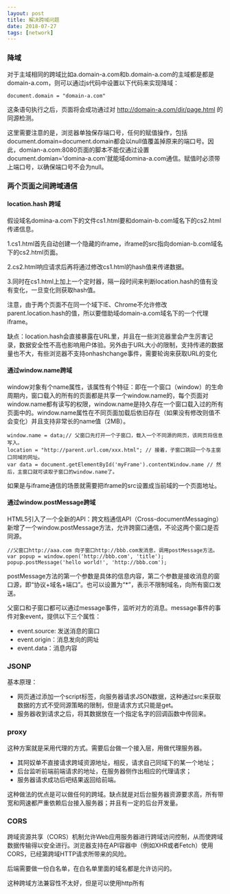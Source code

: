 ```yaml
---
layout: post
title: 解决跨域问题
date: 2018-07-27
tags: [network]
---
```


### 降域

对于主域相同的跨域比如a.domain-a.com和b.domain-a.com的主域都是都是domain-a.com，则可以通过js代码中设置以下代码来实现降域：

    document.domain = "domain-a.com"

这条语句执行之后，页面将会成功通过对       http://domain-a.com/dir/page.html 的同源检测。

这里需要注意的是，浏览器单独保存端口号，任何的赋值操作，包括document.domain=document.domain都会以null值覆盖掉原来的端口号。因此，domian-a.com:8080页面的脚本不能仅通过设置document.domian='domina-a.com'就能域domina-a.com通信。赋值时必须带上端口号，以确保端口号不会为null。


### 两个页面之间跨域通信

#### location.hash 跨域

假设域名domina-a.com下的文件cs1.html要和domain-b.com域名下的cs2.html传递信息。

1.cs1.html首先自动创建一个隐藏的iframe，iframe的src指向domian-b.com域名下的cs2.html页面。

2.cs2.html响应请求后再将通过修改cs1.html的hash值来传递数据。

3.同时在cs1.html上加上一个定时器，隔一段时间来判断location.hash的值有没有变化，一旦变化则获取hash值。

注意，由于两个页面不在同一个域下IE、Chrome不允许修改parent.location.hash的值，所以要借助域domain-a.com域名下的一个代理iframe。

缺点：location.hash会直接暴露在URL里，并且在一些浏览器里会产生厉害记录，数据安全性不高也影响用户体验。另外由于URL大小的限制，支持传递的数据量也不大，有些浏览器不支持onhashchange事件，需要轮询来获取URL的变化

#### 通过window.name跨域

window对象有个name属性，该属性有个特征：即在一个窗口（window）的生命周期内，窗口载入的所有的页面都是共享一个window.name的，每个页面对window.name都有读写的权限，window.name是持久存在一个窗口载入过的所有页面中的。window.name属性在不同页面加载后依旧存在（如果没有修改则值不会变化）并且支持非常长的name值（2MB）。

    window.name = data;// 父窗口先打开一个子窗口，载入一个不同源的网页，该网页将信息写入。
    location = "http://parent.url.com/xxx.html"; // 接着，子窗口跳回一个与主窗口同域的网址。
    var data = document.getElementById('myFrame').contentWindow.name // 然后，主窗口就可读取子窗口的window.name了。

如果是与iframe通信的场景就需要把iframe的src设置成当前域的一个页面地址。

#### 通过window.postMessage跨域

HTML5引入了一个全新的API：跨文档通信API（Cross-documentMessaging）新增了一个window.postMessage方法，允许跨窗口通信，不论这两个窗口是否同源。

    //父窗口http://aaa.com 向子窗口http://bbb.com发消息，调用postMessage方法。
    var popup = window.open('http://bbb.com', 'title');
    popup.postMessage('hello world!', 'http://bbb.com');

postMessage方法的第一个参数是具体的信息内容，第二个参数是接收消息的窗口源，即“协议+域名+端口”。也可以设置为“*”，表示不限制域名，向所有窗口发送。

父窗口和子窗口都可以通过message事件，监听对方的消息。message事件的事件对象event，提供以下三个属性：

- event.source: 发送消息的窗口
- event.origin：消息发向的网址
- event.data：消息内容

### JSONP

基本原理：

- 网页通过添加一个script标签，向服务器请求JSON数据，这种通过src来获取数据的方式不受同源策略的限制，但是请求方式只能是get。
- 服务器收到请求之后，将其数据放在一个指定名字的回调函数中传回来。

### proxy

这种方案就是采用代理的方式。需要后台做一个接入层，用做代理服务器。

- 其阿奴单不直接请求跨域资源地址，相反，请求自己同域下的某一个地址；
- 后台监听前端前端请求的地址，在服务器侧作出相应的代理请求；
- 服务器请求成功后吧结果返回给前端。

这种做法的优点是可以做任何的跨域。缺点就是对后台服务器资源要求高，所有带宽和网速都严重依赖后台接入服务器；并且有一定的后台开发量。

### CORS 

跨域资源共享（CORS）机制允许Web应用服务器进行跨域访问控制，从而使跨域数据传输得以安全进行。浏览器支持在API容器中（例如XHR或者Fetch）使用CORS，已经第跨域HTTP请求所带来的风险。

后端需要做一份白名单，在白名单里面的域名都是允许访问的。

这种跨域方法兼容性不太好，但是可以使用http所有